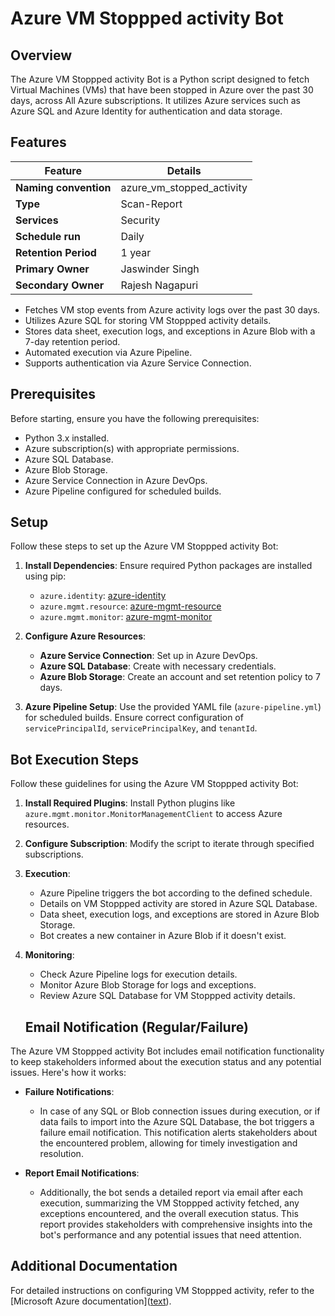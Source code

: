 # Azure VM Stoppped activity Bot

## Overview
The Azure VM Stoppped activity Bot is a Python script designed to fetch Virtual Machines (VMs) that have been stopped in Azure over the past 30 days, across All Azure subscriptions. It utilizes Azure services such as Azure SQL and Azure Identity for authentication and data storage.

## Features

| Feature              | Details                                                 |
|----------------------|---------------------------------------------------------|
| **Naming convention**| azure_vm_stopped_activity                               |
| **Type**             | Scan-Report                                             |
| **Services**         | Security                                                        |
| **Schedule run**     | Daily                                                        |
| **Retention Period** | 1 year                                                  |
| **Primary Owner**    | Jaswinder Singh                                         |
| **Secondary Owner**  | Rajesh Nagapuri                                         |

- Fetches VM stop events from Azure activity logs over the past 30 days.
- Utilizes Azure SQL for storing VM Stoppped activity details.
- Stores data sheet, execution logs, and exceptions in Azure Blob with a 7-day retention period.
- Automated execution via Azure Pipeline.
- Supports authentication via Azure Service Connection.

## Prerequisites
Before starting, ensure you have the following prerequisites:

- Python 3.x installed.
- Azure subscription(s) with appropriate permissions.
- Azure SQL Database.
- Azure Blob Storage.
- Azure Service Connection in Azure DevOps.
- Azure Pipeline configured for scheduled builds.

## Setup
Follow these steps to set up the Azure VM Stoppped activity Bot:

1. **Install Dependencies**: Ensure required Python packages are installed using pip:
   - `azure.identity`: [azure-identity](https://pypi.org/project/azure-identity)
   - `azure.mgmt.resource`: [azure-mgmt-resource](https://pypi.org/project/azure-mgmt-resource)
   - `azure.mgmt.monitor`: [azure-mgmt-monitor](https://pypi.org/project/azure-mgmt-monitor)
   
2. **Configure Azure Resources**:
   - **Azure Service Connection**: Set up in Azure DevOps.
   - **Azure SQL Database**: Create with necessary credentials.
   - **Azure Blob Storage**: Create an account and set retention policy to 7 days.
   
3. **Azure Pipeline Setup**: Use the provided YAML file (`azure-pipeline.yml`) for scheduled builds. Ensure correct configuration of `servicePrincipalId`, `servicePrincipalKey`, and `tenantId`.

## Bot Execution Steps
Follow these guidelines for using the Azure VM Stoppped activity Bot:

1. **Install Required Plugins**: Install Python plugins like `azure.mgmt.monitor.MonitorManagementClient` to access Azure resources.

2. **Configure Subscription**: Modify the script to iterate through specified subscriptions.

3. **Execution**:
   - Azure Pipeline triggers the bot according to the defined schedule.
   - Details on VM Stoppped activity are stored in Azure SQL Database.
   - Data sheet, execution logs, and exceptions are stored in Azure Blob Storage.
   - Bot creates a new container in Azure Blob if it doesn't exist.

4. **Monitoring**:
   - Check Azure Pipeline logs for execution details.
   - Monitor Azure Blob Storage for logs and exceptions.
   - Review Azure SQL Database for VM Stoppped activity details.

   ## Email Notification (Regular/Failure)
The Azure VM Stoppped activity Bot includes email notification functionality to keep stakeholders informed about the execution status and any potential issues. Here's how it works:

- **Failure Notifications**: 
  - In case of any SQL or Blob connection issues during execution, or if data fails to import into the Azure SQL Database, the bot triggers a failure email notification. This notification alerts stakeholders about the encountered problem, allowing for timely investigation and resolution.

- **Report Email Notifications**: 
  - Additionally, the bot sends a detailed report via email after each execution, summarizing the VM Stoppped activity fetched, any exceptions encountered, and the overall execution status. This report provides stakeholders with comprehensive insights into the bot's performance and any potential issues that need attention.

## Additional Documentation
For detailed instructions on configuring VM Stoppped activity, refer to the [Microsoft Azure documentation]([text](<https://learn.microsoft.com/en-us/answers/questions/2924/azure-powershell-how-long-vm-has-been-stopped-(dea>)).


